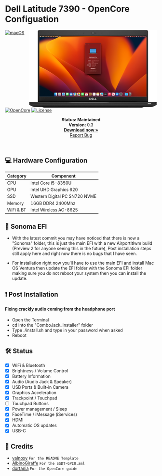 # Dell Latitude 7390 - OpenCore Configuation

<img align="right" src="https://github.com/halal-beef/res/blob/main/latitude.png" alt="macOS Ventura running on the Latitude 7390" width="425">


[![macOS](https://img.shields.io/badge/macOS-Ventura-brightgreen.svg)](https://developer.apple.com/documentation/macos-release-notes)
[![OpenCore](https://img.shields.io/badge/OpenCore-0.9.4-blue)](https://github.com/acidanthera/OpenCorePkg)
[![License](https://img.shields.io/badge/license-MIT-purple)](/LICENSE)

<p align="center">
   <strong>Status: Maintained</strong>
   <br />
   <strong>Version: </strong>0.3
   <br />
   <a href="https://github.com/halal-beef/Latitude-7390-OpenCore-EFI/archive/refs/heads/main.zip"><strong>Download now »</strong></a>
   <br />
   <a href="https://github.com/halal-beef/Latitude-7390-OpenCore-EFI/issues">Report Bug</a>
  </p>
</p>
</br>

## 💻 Hardware Configuration

| Category  | Component                            |
| --------- | ------------------------------------ |
| CPU       | Intel Core i5-8350U                  |
| GPU       | Intel UHD Graphics 620               |
| SSD       | Western Digital PC SN720 NVME        |
| Memory    | 16GB DDR4 2400Mhz                    |
| WiFi & BT | Intel Wireless AC-8625               |

##  Sonoma EFI

- With the latest commit you may have noticed that there is now a "Sonoma" folder, this is just the main EFI with a new AirportItlwm build (Preview 2 for anyone seeing this in the future), Post installation steps still apply here and right now there is no bugs that I have seen.

- For installation right now you'll have to use the main EFI and install Mac OS Ventura then update the EFI folder with the Sonoma EFI folder making sure you do not reboot your system then you can install the update.

## ❗ Post Installation

#### Fixing crackly audio coming from the headphone port

- Open the Terminal 
- cd into the "ComboJack_Installer" folder
- Type ./install.sh and type in your password when asked
- Reboot

## 🛠️ Status

- [X] WiFi & Bluetooth
- [X] Brightness / Volume Control
- [X] Battery Information
- [X] Audio (Audio Jack & Speaker)
- [X] USB Ports & Built-in Camera
- [X] Graphics Acceleration
- [X] Trackpoint / Touchpad
- [ ] Touchpad Buttons
- [X] Power management / Sleep
- [X] FaceTime / iMessage (iServices)
- [X] HDMI
- [X] Automatic OS updates
- [X] USB-C

## 📜 Credits

- [valnoxy](https://github.com/valnoxy) ```For the README Template```
- [AlbinoGiraffe](https://github.com/AlbinoGiraffe) ```For the SSDT-GPI0.aml```
- [dortania](https://github.com/Dortania) ```For the OpenCore guide```
